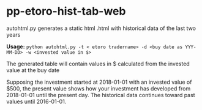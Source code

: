 # pp-etoro-hist-tab-web
autohtml.py generates a static html <tradername>.html with historical data of the last two years
	
**Usage:** `python autohtml.py -t < etoro tradername> -d <buy date as YYY-MM-DD> -w <invested value in $>`
	
The generated table will contain values in $ calculated from the invested value at the buy date

Supposing the investment started at 2018-01-01 with an invested value of $500, the present value shows how your investment has developed from 2018-01-01 until the present day. The historical data continues toward past values until 2016-01-01.
  
